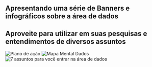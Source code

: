 ## Apresentando uma série de Banners e infográficos sobre a área de dados
## Aproveite para utilizar em suas pesquisas e entendimentos de diversos assuntos

![Plano de ação](https://user-images.githubusercontent.com/85241884/197225120-a1259f1b-edd2-45d3-a36e-a554dc16c172.png)
![Mapa Mental Dados](https://user-images.githubusercontent.com/85241884/197225465-97eff587-2447-4bec-bf54-e35295560ff7.png)
![7 assuntos para você entrar na área de dados](https://user-images.githubusercontent.com/85241884/199311703-61ab263b-b22c-4be5-a795-6251d92aaf0f.png)
